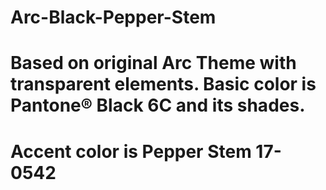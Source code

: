# Arc-Black-Pepper-Stem
# Based on original Arc Theme with transparent elements. Basic color is Pantone® Black 6C and its shades.
# Accent color is Pepper Stem 17-0542 